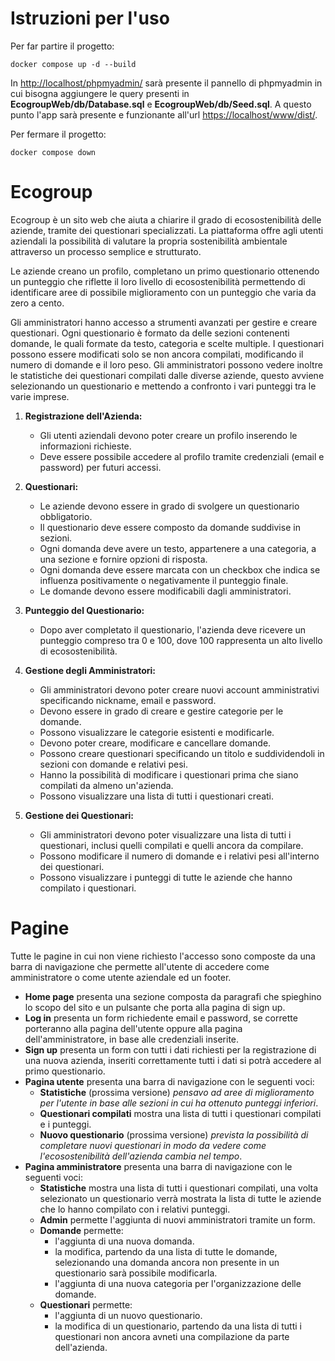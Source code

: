 # Istruzioni per l'uso

Per far partire il progetto:
```
docker compose up -d --build
```
In [http://localhost/phpmyadmin/](http://localhost/phpmyadmin/) sarà presente il pannello di phpmyadmin in cui bisogna aggiungere le query presenti in **EcogroupWeb/db/Database.sql** e **EcogroupWeb/db/Seed.sql**.
A questo punto l'app sarà presente e funzionante all'url [https://localhost/www/dist/](https://localhost/www/dist/).


Per fermare il progetto:
```
docker compose down
```

# Ecogroup

Ecogroup è un sito web che aiuta a chiarire il grado di ecosostenibilità delle aziende, tramite dei questionari specializzati.
La piattaforma offre agli utenti aziendali la possibilità di valutare la propria sostenibilità ambientale attraverso un processo semplice e strutturato.

Le aziende creano un profilo, completano un primo questionario ottenendo un  punteggio che riflette il loro livello di ecosostenibilità permettendo di identificare aree di possibile miglioramento con un punteggio che varia da zero a cento.

Gli amministratori hanno accesso a strumenti avanzati per gestire e creare questionari.
Ogni questionario è formato da delle sezioni contenenti domande, le quali formate da testo, categoria e scelte multiple.
I questionari possono essere modificati solo se non ancora compilati, modificando il numero di domande e il loro peso.
Gli amministratori possono vedere inoltre le statistiche dei questionari compilati dalle diverse aziende, questo avviene selezionando un questionario e mettendo a confronto i vari punteggi tra le varie imprese.

1. **Registrazione dell'Azienda:**
    - Gli utenti aziendali devono poter creare un profilo inserendo le informazioni richieste.
    - Deve essere possibile accedere al profilo tramite credenziali (email e password) per futuri accessi.

2. **Questionari:**
    - Le aziende devono essere in grado di svolgere un questionario obbligatorio.
    - Il questionario deve essere composto da domande suddivise in sezioni.
    - Ogni domanda deve avere un testo, appartenere a una categoria, a una sezione e fornire opzioni di risposta.
    - Ogni domanda deve essere marcata con un checkbox che indica se influenza positivamente o negativamente il punteggio finale.
    - Le domande devono essere modificabili dagli amministratori.
      
3. **Punteggio del Questionario:**
    - Dopo aver completato il questionario, l'azienda deve ricevere un punteggio compreso tra 0 e 100, dove 100 rappresenta un alto livello di ecosostenibilità.
      
4. **Gestione degli Amministratori:**
    - Gli amministratori devono poter creare nuovi account amministrativi specificando nickname, email e password.
    - Devono essere in grado di creare e gestire categorie per le domande.
    - Possono visualizzare le categorie esistenti e modificarle.
    - Devono poter creare, modificare e cancellare domande.
    - Possono creare questionari specificando un titolo e suddividendoli in sezioni con domande e relativi pesi.
    - Hanno la possibilità di modificare i questionari prima che siano compilati da almeno un'azienda.
    - Possono visualizzare una lista di tutti i questionari creati.
  
5. **Gestione dei Questionari:**
    - Gli amministratori devono poter visualizzare una lista di tutti i questionari, inclusi quelli compilati e quelli ancora da compilare.
    - Possono modificare il numero di domande e i relativi pesi all'interno dei questionari.
    - Possono visualizzare i punteggi di tutte le aziende che hanno compilato i questionari.
  
# Pagine

Tutte le pagine in cui non viene richiesto l'accesso sono composte da una barra di navigazione che permette all'utente di accedere come amministratore o come utente aziendale ed un footer.

- **Home page** presenta  una sezione composta da paragrafi che spieghino lo scopo del sito e un pulsante che porta alla pagina di sign up.
- **Log in** presenta un form richiedente email e password, se corrette porteranno alla pagina dell'utente oppure alla pagina dell'amministratore, in base alle credenziali inserite.
- **Sign up** presenta un form con tutti i dati richiesti per la registrazione di una nuova azienda, inseriti correttamente tutti i dati si potrà accedere al primo questionario.
- **Pagina utente** presenta una barra di navigazione con le seguenti voci:
	- **Statistiche** (prossima versione) *pensavo ad aree di miglioramento per l'utente in base alle sezioni in cui ha ottenuto punteggi inferiori*.
	- **Questionari compilati** mostra una lista di tutti i questionari compilati e i punteggi.
	- **Nuovo questionario** (prossima versione) *prevista la possibilità di completare nuovi questionari in modo da vedere come l'ecosostenibilità dell'azienda cambia nel tempo*.
- **Pagina amministratore** presenta una barra di navigazione con le seguenti voci:
	- **Statistiche** mostra una lista di tutti i questionari compilati, una volta selezionato un questionario verrà mostrata la lista di tutte le aziende che lo hanno compilato con i relativi punteggi.
	- **Admin** permette l'aggiunta di nuovi amministratori tramite un form.
	- **Domande** permette:
		- l'aggiunta di una nuova domanda.
		- la modifica, partendo da una lista di tutte le domande, selezionando una domanda ancora non presente in un questionario sarà possibile modificarla.
		- l'aggiunta di una nuova categoria per l'organizzazione delle domande.
	- **Questionari** permette:
   		- l'aggiunta di un nuovo questionario.
   		- la modifica di un questionario, partendo da una lista di tutti i questionari non ancora avneti una compilazione da parte dell'azienda.
